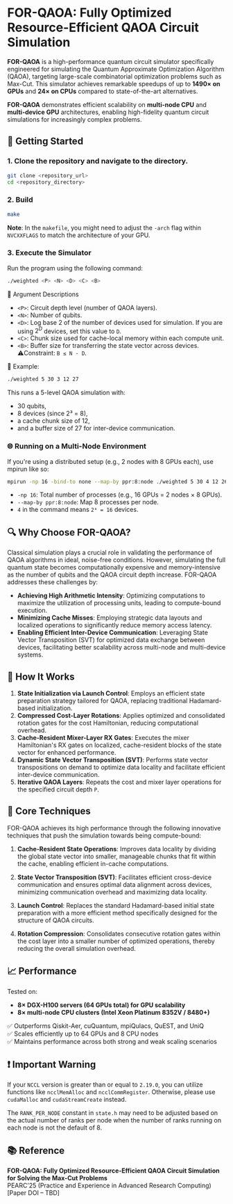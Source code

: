 # FOR-QAOA: Fully Optimized Resource-Efficient QAOA Circuit Simulation

**FOR-QAOA** is a high-performance quantum circuit simulator specifically engineered for simulating the Quantum Approximate Optimization Algorithm (QAOA), targeting large-scale combinatorial optimization problems such as Max-Cut. This simulator achieves remarkable speedups of up to **1490× on GPUs** and **24× on CPUs** compared to state-of-the-art alternatives.

**FOR-QAOA** demonstrates efficient scalability on **multi-node CPU** and **multi-device GPU** architectures, enabling high-fidelity quantum circuit simulations for increasingly complex problems.

## 🔧 Getting Started

### 1. Clone the repository and navigate to the directory.
```bash
git clone <repository_url>
cd <repository_directory>
```

### 2. Build
```bash
make
```
__Note__: In the `makefile`, you might need to adjust the `-arch` flag within `NVCXXFLAGS` to match the architecture of your GPU.
  
### 3.  Execute the Simulator
Run the program using the following command:
```bash
./weighted <P> <N> <D> <C> <B>
```
🧩 Argument Descriptions
 * `<P>`: Circuit depth level (number of QAOA layers).
 * `<N>`: Number of qubits.
 * `<D>`: Log base 2 of the number of devices used for simulation. If you are using $2^D$ devices, set this value to `D`.
 * `<C>`: Chunk size used for cache-local memory within each compute unit.
 * `<B>`: Buffer size for transferring the state vector across devices. ⚠️Constraint: `B ≤ N - D`.

📌 Example: 
```bash
./weighted 5 30 3 12 27
```
This runs a 5-level QAOA simulation with:

- 30 qubits,
- 8 devices (since 2³ = 8),
- a cache chunk size of 12,
- and a buffer size of 27 for inter-device communication.

### 🌐 Running on a Multi-Node Environment
If you're using a distributed setup (e.g., 2 nodes with 8 GPUs each), use mpirun like so:
```bash
mpirun -np 16 -bind-to none --map-by ppr:8:node ./weighted 5 30 4 12 26
```
- `-np 16`: Total number of processes (e.g., 16 GPUs = 2 nodes × 8 GPUs).
- `--map-by ppr:8:node`: Map 8 processes per node.
- `4` in the command means `2⁴ = 16` devices.

## 🔍 Why Choose FOR-QAOA?
Classical simulation plays a crucial role in validating the performance of QAOA algorithms in ideal, noise-free conditions. However, simulating the full quantum state becomes computationally expensive and memory-intensive as the number of qubits and the QAOA circuit depth increase. FOR-QAOA addresses these challenges by:

- **Achieving High Arithmetic Intensity**: Optimizing computations to maximize the utilization of processing units, leading to compute-bound execution.
- **Minimizing Cache Misses**: Employing strategic data layouts and localized operations to significantly reduce memory access latency.
- **Enabling Efficient Inter-Device Communication**: Leveraging State Vector Transposition (SVT) for optimized data exchange between devices, facilitating better scalability across multi-node and multi-device systems.

## 🧪 How It Works
1. **State Initialization via Launch Control**: Employs an efficient state preparation strategy tailored for QAOA, replacing traditional Hadamard-based initialization.
2. **Compressed Cost-Layer Rotations**: Applies optimized and consolidated rotation gates for the cost Hamiltonian, reducing computational overhead.
3. **Cache-Resident Mixer-Layer RX Gates**: Executes the mixer Hamiltonian's RX gates on localized, cache-resident blocks of the state vector for enhanced performance.
4. **Dynamic State Vector Transposition (SVT)**: Performs state vector transpositions on demand to optimize data locality and facilitate efficient inter-device communication.
5. **Iterative QAOA Layers**: Repeats the cost and mixer layer operations for the specified circuit depth `P`.


## 🧠 Core Techniques
FOR-QAOA achieves its high performance through the following innovative techniques that push the simulation towards being compute-bound:

1. **Cache-Resident State Operations**: Improves data locality by dividing the global state vector into smaller, manageable chunks that fit within the cache, enabling efficient in-cache computations.

2. **State Vector Transposition (SVT)**: Facilitates efficient cross-device communication and ensures optimal data alignment across devices, minimizing communication overhead and maximizing data locality.

3. **Launch Control**: Replaces the standard Hadamard-based initial state preparation with a more efficient method specifically designed for the structure of QAOA circuits.

4. **Rotation Compression**: Consolidates consecutive rotation gates within the cost layer into a smaller number of optimized operations, thereby reducing the overall simulation overhead.

## 📈 Performance
Tested on:
- **8× DGX-H100 servers (64 GPUs total) for GPU scalability**
- **8× multi-node CPU clusters (Intel Xeon Platinum 8352V / 8480+)**

✅ Outperforms Qiskit-Aer, cuQuantum, mpiQulacs, QuEST, and UniQ\
✅ Scales efficiently up to 64 GPUs and 8 CPU nodes\
✅ Maintains performance across both strong and weak scaling scenarios

## ❗ Important Warning
If your `NCCL` version is greater than or equal to `2.19.0`, you can utilize functions like `ncclMemAlloc` and `ncclCommRegister`. Otherwise, please use `cudaMalloc` and `cudaStreamCreate` instead.

The `RANK_PER_NODE` constant in `state.h` may need to be adjusted based on the actual number of ranks per node when the number of ranks running on each node is not the default of 8.

## 📚 Reference
**FOR-QAOA: Fully Optimized Resource-Efficient QAOA Circuit Simulation for Solving the Max-Cut Problems**\
PEARC’25 (Practice and Experience in Advanced Research Computing)
[Paper DOI – TBD]
